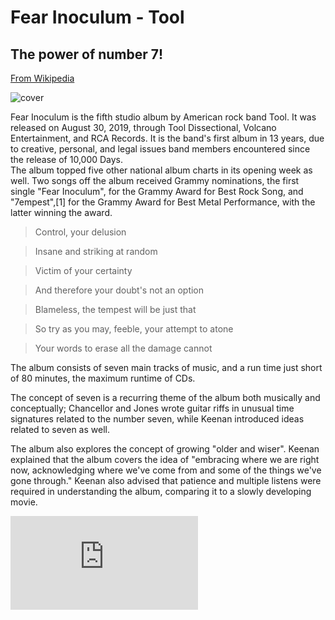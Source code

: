 # Fear Inoculum - Tool

## The power of number 7!

[From Wikipedia](https://en.wikipedia.org/wiki/Fear_Inoculum)

![cover](https://jazzandrock.com/wp-content/uploads/2019/08/tool-cover-ausschnitt-678x381.jpg)

Fear Inoculum is the fifth studio album by American rock band Tool. 
It was released on August 30, 2019, through Tool Dissectional, Volcano Entertainment, and RCA Records. 
It is the band's first album in 13 years, due to creative, personal, and legal issues band members encountered 
since the release of 10,000 Days.  
The album topped five other national album charts in its opening week as well. 
Two songs off the album received Grammy nominations, the first single "Fear Inoculum", for the Grammy Award for Best Rock Song, and "7empest",[1] for the Grammy Award for Best Metal Performance,  with the latter winning the award.

> Control, your delusion

> Insane and striking at random

> Victim of your certainty

> And therefore your doubt's not an option

> Blameless, the tempest will be just that

> So try as you may, feeble, your attempt to atone

> Your words to erase all the damage cannot

The album consists of seven main tracks of music, and a run time just short of 80 minutes, the maximum runtime of CDs. 

The concept of seven is a recurring theme of the album both musically and conceptually; Chancellor and Jones wrote guitar riffs in unusual time signatures related to the number seven, while Keenan introduced ideas related to seven as well.

The album also explores the concept of growing "older and wiser".
 Keenan explained that the album covers the idea of "embracing where we are right now, acknowledging where we've 
 come from and some of the things we've gone through." Keenan also advised that patience and multiple listens 
 were required in understanding the album, comparing it to a slowly developing movie. 


 <iframe src="https://youtu.be/wVjcmOKTqJc" title="YouTube video player" frameborder="0" allow="accelerometer; autoplay; clipboard-write; encrypted-media; gyroscope; picture-in-picture" allowfullscreen class="yt_video"></iframe>